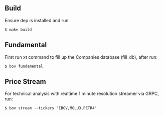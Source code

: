 Build
-----

Ensure dep is installed and run

```
$ make build
```

Fundamental
-----------

First run xt command to fill up the Companies database (fill_db), after run:

```
$ bov fundamental
```

Price Stream
------------

For technical analysis with realtime 1 minute resolution streamer via GRPC, run:

```
$ bov stream --tickers "IBOV,MGLU3,PETR4"
```
